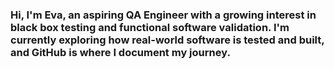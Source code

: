 <h3>Hi, I'm Eva, an aspiring QA Engineer with a growing interest in black box testing and functional software validation. I'm currently exploring how real-world software is tested and built, and GitHub is where I document my journey.</h3>
